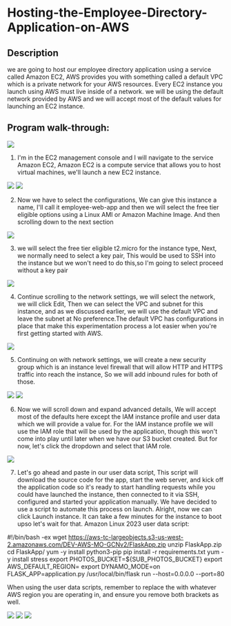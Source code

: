 <h1>Hosting-the-Employee-Directory-Application-on-AWS</h1>

<h2>Description</h2>
we are going to host our employee directory application using a service called Amazon EC2, AWS provides you with something called a default VPC which is a private network for your AWS resources.
Every EC2 instance you launch using AWS must live inside of a network. we will be using the default network provided by AWS and we will accept most of the default values for launching an EC2 instance.
<br />


<h2>Program walk-through:</h2>

<img src="https://res.cloudinary.com/dk3bkl3ji/image/upload/v1741549974/Screenshot_2025-03-09_154033_nzocii.png"/>
</b>

1. I'm in the EC2 management console and I will navigate to the service Amazon EC2, Amazon EC2 is a compute service that allows you to host virtual machines, we'll launch a new EC2 instance.

<img src="https://res.cloudinary.com/dk3bkl3ji/image/upload/v1741550333/Screenshot_2025-03-08_185231_nf8p9f.png"/>
<img src="https://res.cloudinary.com/dk3bkl3ji/image/upload/v1741550264/Screenshot_2025-03-08_190529_ifxu2j.png"/>
</b>

2. Now we have to select the configurations, We can give this instance a name, I'll call it employee-web-app and then we will select the free tier eligible options using a Linux AMI or Amazon Machine Image.
And then scrolling down to the next section

<img src="https://res.cloudinary.com/dk3bkl3ji/image/upload/v1741552593/Screenshot_2025-03-08_190559_gindhj.png"/>
</b>

3. we will select the free tier eligible t2.micro for the instance type, Next, we normally need to select a key pair, This would be used to SSH into the instance but we won't need to do this,so I'm going to select proceed without a key pair
<img src="https://res.cloudinary.com/dk3bkl3ji/image/upload/v1741552812/Screenshot_2025-03-08_190623_xbjw42.png"/>
</b>

4. Continue scrolling to the network settings, we will select the network, we will click Edit, Then we can select the VPC and subnet for this instance, and as we discussed earlier, we will use the default VPC
and leave the subnet at No preference.The default VPC has configurations in place that make this experimentation process a lot easier when you're first getting started with AWS.
<img src="https://res.cloudinary.com/dk3bkl3ji/image/upload/v1741553116/Screenshot_2025-03-08_190647_rvmic9.png"/>
</b>

5. Continuing on with network settings, we will create a new security group which is an instance level firewall that will allow HTTP and HTTPS traffic into reach the instance, So we will add inbound rules for both of those.
<img src="https://res.cloudinary.com/dk3bkl3ji/image/upload/v1741553761/Screenshot_2025-03-08_190709_frbfeu.png"/>
<img src="https://res.cloudinary.com/dk3bkl3ji/image/upload/v1741554072/Screenshot_2025-03-08_190723_aecxzd.png"/>
</b>

6. Now we will scroll down and expand advanced details, We will accept most of the defaults here except the IAM instance profile and user data which we will provide a value for.
For the IAM instance profile we will use the IAM role that will be used by the application, though this won't come into play until later when we have our S3 bucket created.
But for now, let's click the dropdown and select that IAM role.
<img src="https://res.cloudinary.com/dk3bkl3ji/image/upload/v1741555022/Screenshot_2025-03-09_171646_atd99m.png"/>
</b>

7. Let's go ahead and paste in our user data script, This script will download the source code for the app, start the web server, and kick off the application code so it's ready to start handling requests
while you could have launched the instance, then connected to it via SSH, configured and started your application manually.
We have decided to use a script to automate this process on launch. Alright, now we can click Launch instance. It can take a few minutes for the instance to boot upso let's wait for that.
Amazon Linux 2023 user data script: 
 
 
#!/bin/bash -ex
wget https://aws-tc-largeobjects.s3-us-west-2.amazonaws.com/DEV-AWS-MO-GCNv2/FlaskApp.zip
unzip FlaskApp.zip
cd FlaskApp/
yum -y install python3-pip
pip install -r requirements.txt
yum -y install stress
export PHOTOS_BUCKET=${SUB_PHOTOS_BUCKET}
export AWS_DEFAULT_REGION=<INSERT REGION HERE>
export DYNAMO_MODE=on
FLASK_APP=application.py /usr/local/bin/flask run --host=0.0.0.0 --port=80 
 
When using the user data scripts, remember to replace the <INSERT REGION HERE> with whatever AWS region you are operating in, and ensure you remove both brackets as well.

<img src="https://res.cloudinary.com/dk3bkl3ji/image/upload/v1741555238/Screenshot_2025-03-08_190828_tsqaqn.png"/>
<img src="https://res.cloudinary.com/dk3bkl3ji/image/upload/v1741555250/Screenshot_2025-03-08_190909_zewxis.png"/>
<img src="https://res.cloudinary.com/dk3bkl3ji/image/upload/v1741555332/Screenshot_2025-03-09_172154_nucw9o.png"/>

</b>




